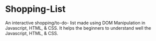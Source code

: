 # Shopping-List
An interactive shopping/to-do- list made using DOM Manipulation in Javascript, HTML, & CSS.
 It helps the beginners to understand well the Javascript, HTML, & CSS.
